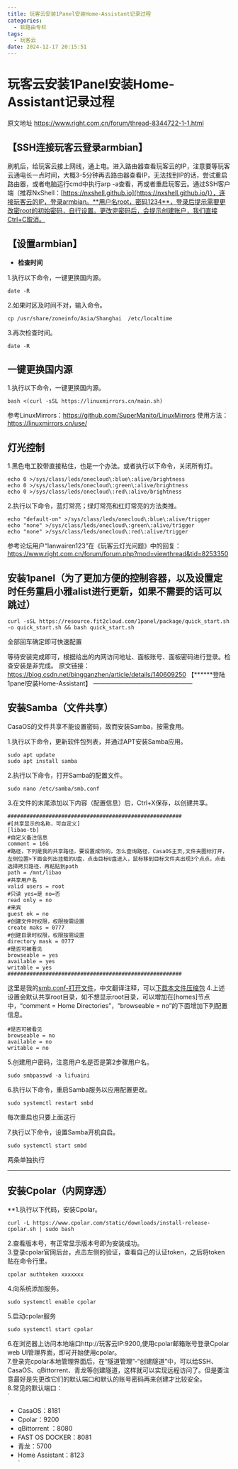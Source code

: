 ```yaml
---
title: 玩客云安装1Panel安装Home-Assistant记录过程
categories:
  - 软路由专栏
tags:
  - 玩客云
date: 2024-12-17 20:15:51
---
```


# 玩客云安装1Panel安装Home-Assistant记录过程

原文地址
https://www.right.com.cn/forum/thread-8344722-1-1.html

## 【****SSH连接玩客云登录armbian****】
刷机后，给玩客云接上网线，通上电。进入路由器查看玩客云的IP，注意要等玩客云通电长一点时间，大概3-5分钟再去路由器查看IP，无法找到IP的话，尝试重启路由器，或者电脑运行cmd中执行arp -a查看，再或者重启玩客云。通过SSH客户端（推荐NxShell：[https://nxshell.github.io](https://nxshell.github.io/)），连接玩客云的IP，登录armbian。**用户名root，密码1234**，登录后提示需要更改密root的初始密码，自行设置。更改完密码后，会提示创建账户，我们直接Ctrl+C取消。

## 【****设置armbian****】

- **检查时间**

1.执行以下命令，一键更换国内源。
```
date -R
```
2.如果时区及时间不对，输入命令。

```
cp /usr/share/zoneinfo/Asia/Shanghai  /etc/localtime
```

3.再次检查时间。
```
date -R
```

## 一键更换国内源

1.执行以下命令，一键更换国内源。

```
bash <(curl -sSL https://linuxmirrors.cn/main.sh)
```

参考LinuxMirrors：https://github.com/SuperManito/LinuxMirrors
使用方法：https://linuxmirrors.cn/use/



## **灯光控制**

1.黑色电工胶带直接粘住，也是一个办法。或者执行以下命令，关闭所有灯。
```
echo 0 >/sys/class/leds/onecloud\:blue\:alive/brightness
echo 0 >/sys/class/leds/onecloud\:green\:alive/brightness
echo 0 >/sys/class/leds/onecloud\:red\:alive/brightness
```

2.执行以下命令，蓝灯常亮；绿灯常亮和红灯常亮的方法类推。
```
echo "default-on" >/sys/class/leds/onecloud\:blue\:alive/trigger
echo "none" >/sys/class/leds/onecloud\:green\:alive/trigger
echo "none" >/sys/class/leds/onecloud\:red\:alive/trigger
```


参考论坛用户“lanwairen123”在《玩客云灯光问题》中的回复：https://www.right.com.cn/forum/forum.php?mod=viewthread&tid=8253350

## 安装1panel（为了更加方便的控制容器，以及设置定时任务重启小雅alist进行更新，如果不需要的话可以跳过）
```
curl -sSL https://resource.fit2cloud.com/1panel/package/quick_start.sh -o quick_start.sh && bash quick_start.sh
```
全部回车确定即可快速配置

等待安装完成即可，根据给出的内网访问地址、面板账号、面板密码进行登录。检查安装是非完成。
原文链接：https://blog.csdn.net/bingganzhen/article/details/140609250
【******登陆1panel安装Home-Assistant】
————————————————

## 安装Samba（文件共享）


CasaOS的文件共享不能设置密码，故而安装Samba，按需食用。

1.执行以下命令，更新软件包列表，并通过APT安装Samba应用。
```
sudo apt update
sudo apt install samba
```

2.执行以下命令，打开Samba的配置文件。

```
sudo nano /etc/samba/smb.conf

```

3.在文件的末尾添加以下内容（配置信息）后，Ctrl+X保存，以创建共享。
```
#######################################################
#[共享显示的名称，可自定义]
[libao-tb]
#自定义备注信息
comment = 16G
#路径，下列是我的共享路径，要设置成你的，怎么查询路径，CasaOS主页,文件夹图标打开，左侧位置>下面会列出挂载的U盘，点击目标U盘进入，鼠标移到目标文件夹出现3个点点，点击选择拷贝路径，再粘贴到path
path = /mnt/libao
#共享用户名
valid users = root
#只读 yes=是 no=否
read only = no
#来宾
guest ok = no
#创建文件时权限，权限按需设置
create maks = 0777
#创建目录时权限，权限按需设置
directory mask = 0777
#是否可被看见
browseable = yes
available = yes
writable = yes
#######################################################
```
这里是我的[smb.conf-打开文件](https://app.lifu.us.kg/%E5%85%B6%E5%AE%83%E8%84%9A%E6%9C%AC%E6%96%87%E4%BB%B6%E5%A4%87%E4%BB%BD/Samba%E9%85%8D%E7%BD%AE%E8%84%9A%E6%9C%AC%E4%B8%AD%E6%96%87%E6%B3%A8%E9%87%8A/%E4%B8%AD%E6%96%87%E5%A4%87%E4%BB%BD%E6%96%87%E4%BB%B6smb.conf)，中文翻译注释，可以[下载本文件压缩包](https://app.lifu.us.kg/%E5%85%B6%E5%AE%83%E8%84%9A%E6%9C%AC%E6%96%87%E4%BB%B6%E5%A4%87%E4%BB%BD/Samba%E9%85%8D%E7%BD%AE%E8%84%9A%E6%9C%AC%E4%B8%AD%E6%96%87%E6%B3%A8%E9%87%8A/smb.rar)
4.上述设置会默认共享root目录，如不想显示root目录，可以增加在[homes]节点中，“comment = Home Directories”，“browseable = no”的下面增加下列配置信息。

```
#是否可被看见
browseable = no
available = no
writable = no
```

5.创建用户密码，注意用户名是否是第2步骤用户名。

```
sudo smbpasswd -a lifuaini
```
6.执行以下命令，重启Samba服务以应用配置更改。
```
sudo systemctl restart smbd
```
每次重启也只要上面这行

7.执行以下命令，设置Samba开机自启。
```
sudo systemctl start smbd
```
两条单独执行


---
## 安装Cpolar（内网穿透）  

**1.执行以下代码，安装Cpolar。  

```
curl -L https://www.cpolar.com/static/downloads/install-release-cpolar.sh | sudo bash
```

2.查看版本号，有正常显示版本号即为安装成功。  
3.登录cpolar官网后台，点击左侧的验证，查看自己的认证token，之后将token贴在命令行里。

```
cpolar authtoken xxxxxxx
```


4.向系统添加服务。

```
sudo systemctl enable cpolar
```

5.启动cpolar服务

```
sudo systemctl start cpolar
```

6.在浏览器上访问本地端口http://玩客云IP:9200,使用cpolar邮箱账号登录Cpolar web UI管理界面，即可开始使用cpolar。  
7.登录完cpolar本地管理界面后，在“隧道管理”-“创建隧道”中，可以给SSH、CasaOS、qBittorrent、青龙等创建隧道，这样就可以实现远程访问了。但是要注意最好是先更改它们的默认端口和默认的账号密码再来创建才比较安全。  
8.常见的默认端口：  
`

- CasaOS：8181
- Cpolar：9200
- qBittorrent ：8080
- FAST OS DOCKER：8081
- 青龙：5700
- Home Assistant：8123  
`